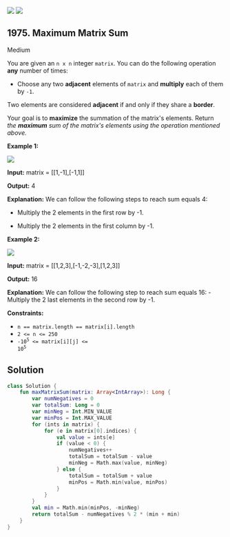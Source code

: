 [![](https://img.shields.io/github/stars/javadev/LeetCode-in-Kotlin?label=Stars&style=flat-square)](https://github.com/javadev/LeetCode-in-Kotlin)
[![](https://img.shields.io/github/forks/javadev/LeetCode-in-Kotlin?label=Fork%20me%20on%20GitHub%20&style=flat-square)](https://github.com/javadev/LeetCode-in-Kotlin/fork)

## 1975\. Maximum Matrix Sum

Medium

You are given an `n x n` integer `matrix`. You can do the following operation **any** number of times:

*   Choose any two **adjacent** elements of `matrix` and **multiply** each of them by `-1`.

Two elements are considered **adjacent** if and only if they share a **border**.

Your goal is to **maximize** the summation of the matrix's elements. Return _the **maximum** sum of the matrix's elements using the operation mentioned above._

**Example 1:**

![](https://assets.leetcode.com/uploads/2021/07/16/pc79-q2ex1.png)

**Input:** matrix = \[\[1,-1],[-1,1]]

**Output:** 4

**Explanation:** We can follow the following steps to reach sum equals 4: 

- Multiply the 2 elements in the first row by -1. 

- Multiply the 2 elements in the first column by -1.

**Example 2:**

![](https://assets.leetcode.com/uploads/2021/07/16/pc79-q2ex2.png)

**Input:** matrix = \[\[1,2,3],[-1,-2,-3],[1,2,3]]

**Output:** 16

**Explanation:** We can follow the following step to reach sum equals 16: - Multiply the 2 last elements in the second row by -1.

**Constraints:**

*   `n == matrix.length == matrix[i].length`
*   `2 <= n <= 250`
*   <code>-10<sup>5</sup> <= matrix[i][j] <= 10<sup>5</sup></code>

## Solution

```kotlin
class Solution {
    fun maxMatrixSum(matrix: Array<IntArray>): Long {
        var numNegatives = 0
        var totalSum: Long = 0
        var minNeg = Int.MIN_VALUE
        var minPos = Int.MAX_VALUE
        for (ints in matrix) {
            for (e in matrix[0].indices) {
                val value = ints[e]
                if (value < 0) {
                    numNegatives++
                    totalSum = totalSum - value
                    minNeg = Math.max(value, minNeg)
                } else {
                    totalSum = totalSum + value
                    minPos = Math.min(value, minPos)
                }
            }
        }
        val min = Math.min(minPos, -minNeg)
        return totalSum - numNegatives % 2 * (min + min)
    }
}
```